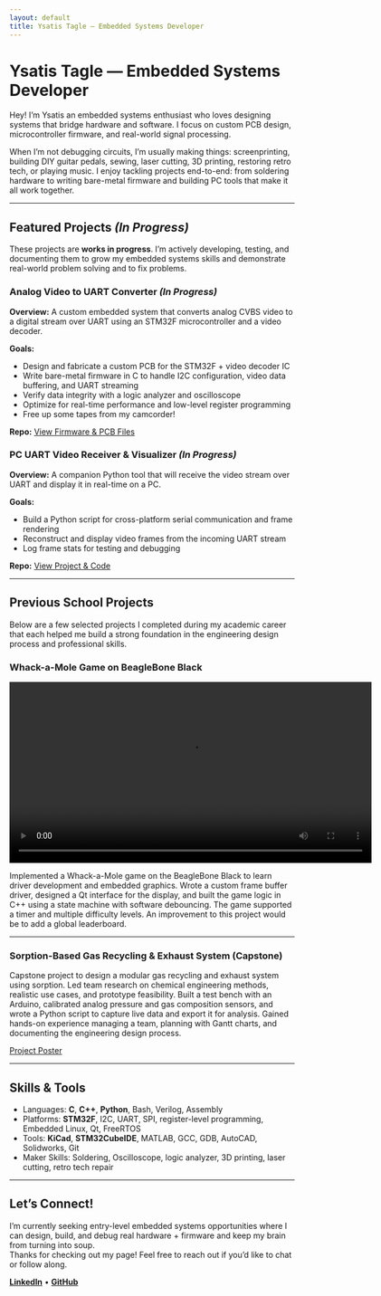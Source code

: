 ```yaml
---
layout: default
title: Ysatis Tagle — Embedded Systems Developer
---
```


# Ysatis Tagle — Embedded Systems Developer

Hey! I’m Ysatis an embedded systems enthusiast who loves designing systems that bridge hardware and software.
I focus on custom PCB design, microcontroller firmware, and real-world signal processing.

When I’m not debugging circuits, I’m usually making things: screenprinting, building DIY guitar pedals, sewing, laser cutting, 3D printing, restoring retro tech, or playing music. I enjoy tackling projects end-to-end: from soldering hardware to writing bare-metal firmware and building PC tools that make it all work together.

---

## Featured Projects *(In Progress)*

These projects are **works in progress**. I’m actively developing, testing, and documenting them to grow my embedded systems skills and demonstrate real-world problem solving and to fix problems.

### Analog Video to UART Converter *(In Progress)*

**Overview:**
A custom embedded system that converts analog CVBS video to a digital stream over UART using an STM32F microcontroller and a video decoder.

**Goals:**  
- Design and fabricate a custom PCB for the STM32F + video decoder IC
- Write bare-metal firmware in C to handle I2C configuration, video data buffering, and UART streaming  
- Verify data integrity with a logic analyzer and oscilloscope  
- Optimize for real-time performance and low-level register programming
- Free up some tapes from my camcorder!

**Repo:** [View Firmware & PCB Files](https://github.com/ytag3/hi8-to-uart)


### PC UART Video Receiver & Visualizer *(In Progress)*

**Overview:**
A companion Python tool that will receive the video stream over UART and display it in real-time on a PC.

**Goals:**
- Build a Python script for cross-platform serial communication and frame rendering
- Reconstruct and display video frames from the incoming UART stream
- Log frame stats for testing and debugging

**Repo:** [View Project & Code](https://github.com/ytag3/uart-video-view)

---

## Previous School Projects

Below are a few selected projects I completed during my academic career that each helped me build a strong foundation in the engineering design process and professional skills.

### Whack-a-Mole Game on BeagleBone Black

<video width="640" controls>
  <source src="media/whackamole.mp4" type="video/mp4">
  Your browser does not support the video tag.
</video>

Implemented a Whack-a-Mole game on the BeagleBone Black to learn driver development and embedded graphics. Wrote a custom frame buffer driver, designed a Qt interface for the display, and built the game logic in C++ using a state machine with software debouncing. The game supported a timer and multiple difficulty levels. An improvement to this project would be to add a global leaderboard.

---

### Sorption-Based Gas Recycling & Exhaust System (Capstone)

Capstone project to design a modular gas recycling and exhaust system using sorption. Led team research on chemical engineering methods, realistic use cases, and prototype feasibility. Built a test bench with an Arduino, calibrated analog pressure and gas composition sensors, and wrote a Python script to capture live data and export it for analysis. Gained hands-on experience managing a team, planning with Gantt charts, and documenting the engineering design process.

[Project Poster](/media/designclinic.pdf)

---

## Skills & Tools

- Languages: **C**, **C++**, **Python**, Bash, Verilog, Assembly
- Platforms: **STM32F**, I2C, UART, SPI, register-level programming, Embedded Linux, Qt, FreeRTOS
- Tools: **KiCad**, **STM32CubeIDE**, MATLAB, GCC, GDB, AutoCAD, Solidworks, Git
- Maker Skills: Soldering, Oscilloscope, logic analyzer, 3D printing, laser cutting, retro tech repair

--- 

## Let’s Connect!

I’m currently seeking entry-level embedded systems opportunities where I can design, build, and debug real hardware + firmware and keep my brain from turning into soup.  
Thanks for checking out my page! Feel free to reach out if you’d like to chat or follow along.

**[LinkedIn](https://www.linkedin.com/in/ytagle/)** • **[GitHub](https://github.com/ytag3)** 
